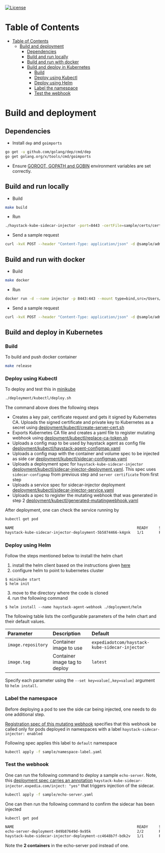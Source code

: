 [![License](https://img.shields.io/badge/license-Apache%20License%202.0-blue.svg)](https://github.com/ExpediaDotCom/haystack/blob/master/LICENSE)

Table of Contents
=================

* [Table of Contents](#table-of-contents)
  * [Build and deployment](#build-and-deployment)
     * [Dependencies](#dependencies)
     * [Build and run locally](#build-and-run-locally)
     * [Build and run with docker](#build-and-run-with-docker)
     * [Build and deploy in Kubernetes](#build-and-deploy-in-kubernetes)
        * [Build](#build)
        * [Deploy using Kubectl](#deploy-using-kubectl)
        * [Deploy using Helm](#deploy-using-helm)
        * [Label the namespace](#label-the-namespace)
        * [Test the webhook](#test-the-webhook)


# Build and deployment

## Dependencies

* Install `dep` and `goimports`

```bash
go get -u github.com/golang/dep/cmd/dep
go get golang.org/x/tools/cmd/goimports
```

* Ensure [GOROOT, GOPATH and GOBIN](https://www.programming-books.io/essential/go/d6da4b8481f94757bae43be1fdfa9e73-gopath-goroot-gobin) environment variables are set correctly.

## Build and run locally

* Build

```bash
make build
```

* Run

```bash
./haystack-kube-sidecar-injector -port=8443 -certFile=sample/certs/cert.pem  -keyFile=sample/certs/key.pem -sideCar=sample/sidecar.yaml -logtostderr
```

* Send a sample request

```bash
curl -kvX POST --header "Content-Type: application/json" -d @sample/admission-request.json https://localhost:8443/mutate
```

## Build and run with docker

* Build

```bash
make docker
```

* Run

```bash
docker run -d --name injector -p 8443:443 --mount type=bind,src=/Users/mchandramouli/src/go/src/github.com/mchandramouli/haystack-kube-sidecar-injector/sample,dst=/etc/mutator expediadotcom/haystack-kube-sidecar-injector:latest -logtostderr
```

* Send a sample request

```bash
curl -kvX POST --header "Content-Type: application/json" -d @sample/admission-request.json https://localhost:8443/mutate
```

## Build and deploy in Kubernetes

### Build

To build and push docker container

```bash
make release
```

### Deploy using Kubectl
To deploy and test this in [minikube](https://kubernetes.io/docs/tasks/tools/install-minikube/)

```bash
./deployment/kubectl/deploy.sh
``` 

The command above does the following steps

* Creates a key pair, certificate request and gets it signed by Kubernetes CA. Uploads the signed certificate and private key to Kubernetes as a secret using [deployment/kubectl/create-server-cert.sh](deployment/kubectl/create-server-cert.sh)
* Exports Kubernetes CA file and creates a yaml file to register mutating webhook using [deployment/kubectl/replace-ca-token.sh](deployment/kubectl/replace-ca-token.sh)
* Uploads a config map to be used by haystack agent as config file [deployment/kubectl/haystack-agent-configmap.yaml](deployment/kubectl/haystack-agent-configmap.yaml)
* Uploads a config map with the container and volume spec to be injected as side car [deployment/kubectl/sidecar-configmap.yaml](deployment/kubectl/sidecar-configmap.yaml)
* Uploads a deployment spec for `haystack-kube-sidecar-injector` [deployment/kubectl/sidecar-injector-deployment.yaml](deployment/kubectl/sidecar-injector-deployment.yaml). This spec uses `sidecar-configmap` from previous step and `server certificate` from first step
* Uploads a service spec for sidecar-injector deployment [deployment/kubectl/sidecar-injector-service.yaml](deployment/kubectl/sidecar-injector-service.yaml)
* Uploads a spec to register the mutating webhook that was generated in step 2 [deployment/kubectl/generated-mutatingwebhook.yaml](deployment/kubectl/generated-mutatingwebhook.yaml)

After deployment, one can check the service running by

```bash
kubectl get pod

NAME                                                        READY     STATUS    RESTARTS   AGE
haystack-kube-sidecar-injector-deployment-5b5874466-k4gnk   1/1       Running   0          1m

```

### Deploy using Helm

Follow the steps mentioned below to install the helm chart

1. install the helm client based on the instructions given [here](https://docs.helm.sh/using_helm/#installing-helm)
2. configure helm to point to kubernetes cluster
```console
$ minikube start
$ helm init
```
3. move to the directory where the code is cloned
4. run the following command
```console
$ helm install --name haystack-agent-webhook ./deployment/helm
```

The following table lists the configurable parameters of the helm chart and
their default values.

| Parameter                   | Description                                                                                | Default         |
|:----------------------------|:-------------------------------------------------------------------------------------------|:----------------|
| `image.repository`          | Container image to use                                                                     | `expediadotcom/haystack-kube-sidecar-injector`      |
| `image.tag`                 | Container image tag to deploy                                                              |  `latest`      |

Specify each parameter using the `--set key=value[,key=value]` argument to
`helm install`.

### Label the namespace

Before deploying a pod to see the side car being injected, one needs to do one additional step.  

[Registration spec of this mutating webhook](deployment/mutatingwebhook-template.yaml#L22) specifies that this webhook be called only for pods deployed in namespaces with a label `haystack-sidecar-injector: enabled`

Following spec applies this label to `default` namespace

```bash
kubectl apply -f sample/namespace-label.yaml
```

### Test the webhook

One can run the following command to deploy a sample `echo-server`. Note, this [deployment spec carries an annotation](sample/echo-server.yaml#L12) `haystack-kube-sidecar-injector.expedia.com/inject: "yes"` that triggers injection of the sidecar.

```bash
kubectl apply -f sample/echo-server.yaml
```

One can then run the following command to confirm the sidecar has been injected

```bash
kubectl get pod

NAME                                                        READY     STATUS             RESTARTS   AGE
echo-server-deployment-849b87649d-9x95k                     2/2       Running            0          4m
haystack-kube-sidecar-injector-deployment-cc4648b7f-bdk2v   1/1       Running            0          6m
```

Note the **2 containers** in the echo-server pod instead of one. 


